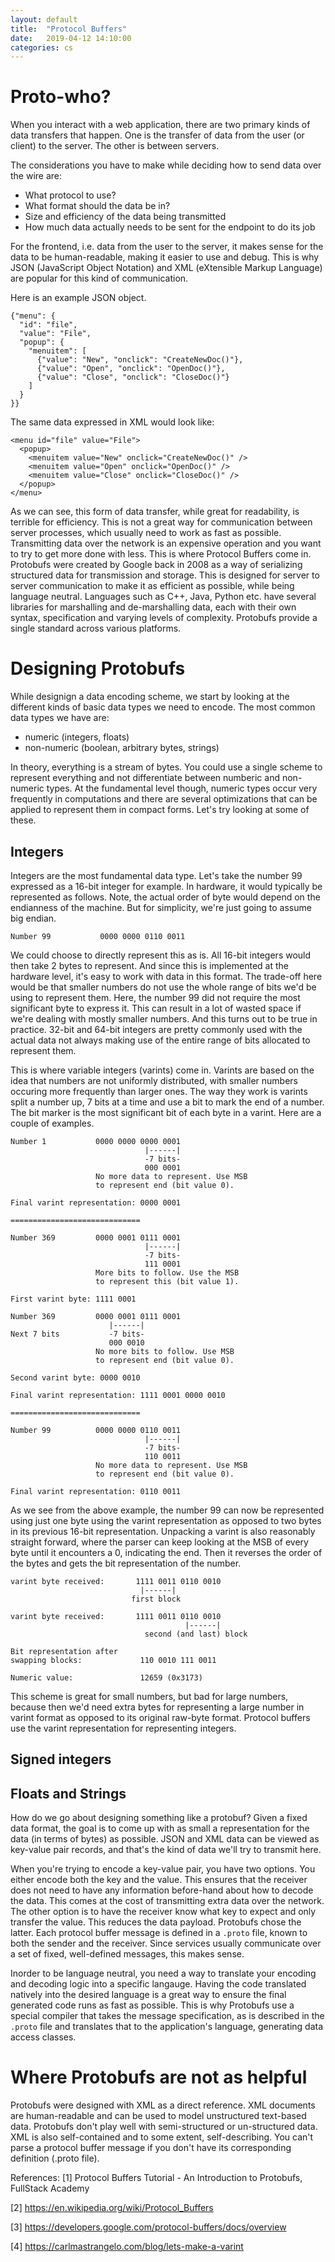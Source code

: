 ```yaml
---
layout: default
title:  "Protocol Buffers"
date:   2019-04-12 14:10:00
categories: cs
---
```


# Proto-who?

When you interact with a web application, there are two primary kinds of data transfers that happen. One is the transfer of
data from the user (or client) to the server. The other is between servers.

The considerations you have to make while deciding how to send data over the wire are:
  * What protocol to use?
  * What format should the data be in?
  * Size and efficiency of the data being transmitted
  * How much data actually needs to be sent for the endpoint to do its job

For the frontend, i.e. data from the user to the server, it makes sense for the data to be human-readable, making it easier to
use and debug. This is why JSON (JavaScript Object Notation) and XML (eXtensible Markup Language) are popular for this kind of
communication.

Here is an example JSON object.
```
{"menu": {
  "id": "file",
  "value": "File",
  "popup": {
    "menuitem": [
      {"value": "New", "onclick": "CreateNewDoc()"},
      {"value": "Open", "onclick": "OpenDoc()"},
      {"value": "Close", "onclick": "CloseDoc()"}
    ]
  }
}}
```
The same data expressed in XML would look like:
```
<menu id="file" value="File">
  <popup>
    <menuitem value="New" onclick="CreateNewDoc()" />
    <menuitem value="Open" onclick="OpenDoc()" />
    <menuitem value="Close" onclick="CloseDoc()" />
  </popup>
</menu>
```

As we can see, this form of data transfer, while great for readability, is terrible for efficiency. This is not a great way 
for communication between server processes, which usually need to work as fast as possible. Transmitting data over
the network is an expensive operation and you want to try to get more done with less. This is where Protocol Buffers come in.
Protobufs were created by Google back in 2008 as a way of serializing structured data for transmission and storage. This is
designed for server to server communication to make it as efficient as possible, while being language neutral. Languages such
as C++, Java, Python etc. have several libraries for marshalling and de-marshalling data, each with their own syntax, 
specification and varying levels of complexity. Protobufs provide a single standard across various platforms.

# Designing Protobufs
While designign a data encoding scheme, we start by looking at the different kinds of basic data types we need to encode.
The most common data types we have are:
  * numeric (integers, floats)
  * non-numeric (boolean, arbitrary bytes, strings)

In theory, everything is a stream of bytes. You could use a single scheme to represent everything and not differentiate between
numberic and non-numeric types. At the fundamental level though, numeric types occur very frequently in computations and there
are several optimizations that can be applied to represent them in compact forms. Let's try looking at some of these.

## Integers
Integers are the most fundamental data type. Let's take the number 99 expressed as a 16-bit integer for example. In hardware,
it would typically be represented as follows. Note, the actual order of byte would depend on the endianness of the machine. 
But for simplicity, we're just going to assume big endian.
```
Number 99           0000 0000 0110 0011
```             
We could choose to directly represent this as is. All 16-bit integers would then take 2 bytes to represent. And since this
is implemented at the hardware level, it's easy to work with data in this format. The trade-off here would be that smaller
numbers do not use the whole range of bits we'd be using to represent them. Here, the number 99 did not require the most
significant byte to express it. This can result in a lot of wasted space if we're dealing with mostly smaller numbers. And
this turns out to be true in practice. 32-bit and 64-bit integers are pretty commonly used with the actual data not always
making use of the entire range of bits allocated to represent them.

This is where variable integers (varints) come in. Varints are based on the idea that numbers are not uniformly distributed,
with smaller numbers occuring more frequently than larger ones. The way they work is varints split a number up, 7 bits at a
time and use a bit to mark the end of a number. The bit marker is the most significant bit of each byte in a varint. Here are
a couple of examples.
```
Number 1           0000 0000 0000 0001
                              |------|
                              -7 bits-
                              000 0001
                   No more data to represent. Use MSB
                   to represent end (bit value 0).
                 
Final varint representation: 0000 0001

=============================

Number 369         0000 0001 0111 0001
                              |------|
                              -7 bits-
                              111 0001
                   More bits to follow. Use the MSB
                   to represent this (bit value 1).
                 
First varint byte: 1111 0001

Number 369         0000 0001 0111 0001
                      |------|
Next 7 bits           -7 bits-
                      000 0010
                   No more bits to follow. Use MSB
                   to represent end (bit value 0).
                   
Second varint byte: 0000 0010

Final varint representation: 1111 0001 0000 0010

=============================

Number 99          0000 0000 0110 0011
                              |------|
                              -7 bits-
                              110 0011
                   No more data to represent. Use MSB
                   to represent end (bit value 0).
                 
Final varint representation: 0110 0011
```

As we see from the above example, the number 99 can now be represented using just one byte using the varint representation
as opposed to two bytes in its previous 16-bit representation. Unpacking a varint is also reasonably straight forward,
where the parser can keep looking at the MSB of every byte until it encounters a 0, indicating the end. Then it reverses
the order of the bytes and gets the bit representation of the number.

```
varint byte received:       1111 0011 0110 0010
                             |------|  
                           first block
                           
varint byte received:       1111 0011 0110 0010
                                       |------|
                              second (and last) block
                            
Bit representation after
swapping blocks:             110 0010 111 0011

Numeric value:               12659 (0x3173)

```
This scheme is great for small numbers, but bad for large numbers, because then we'd need extra bytes for representing
a large number in varint format as opposed to its original raw-byte format. Protocol buffers use the varint representation
for representing integers.

## Signed integers

## Floats and Strings



How do we go about designing something like a protobuf? Given a fixed data format, the goal is to come up with as
small a representation for the data (in terms of bytes) as possible. JSON and XML data can be viewed as key-value pair records,
and that's the kind of data we'll try to transmit here.

When you're trying to encode a key-value pair, you have two options. You either encode both the key and the value. This ensures
that the receiver does not need to have any information before-hand about how to decode the data. This comes at the cost of 
transmitting extra data over the network. The other option is to have the receiver know what key to expect and only transfer
the value. This reduces the data payload. Protobufs chose the latter. Each protocol buffer message is defined in a `.proto` 
file, known to both the sender and the receiver. Since services usually communicate over a set of fixed, well-defined messages,
this makes sense.

Inorder to be language neutral, you need a way to translate your encoding and decoding logic into a specific langauge.
Having the code translated natively into the desired language is a great way to ensure the final generated code runs as fast
as possible. This is why Protobufs use a special compiler that takes the message specification, as is described in the `.proto`
file and translates that to the application's language, generating data access classes.

# Where Protobufs are not as helpful
Protobufs were designed with XML as a direct reference. XML documents are human-readable and can be used to model unstructured
text-based data. Protobufs don't play well with semi-structured or un-structured data. XML is also self-contained and to some
extent, self-describing. You can't parse a protocol buffer message if you don't have its corresponding definition 
(.proto file).

References:
[1] Protocol Buffers Tutorial - An Introduction to Protobufs, FullStack Academy

[2] https://en.wikipedia.org/wiki/Protocol_Buffers

[3] https://developers.google.com/protocol-buffers/docs/overview

[4] https://carlmastrangelo.com/blog/lets-make-a-varint
